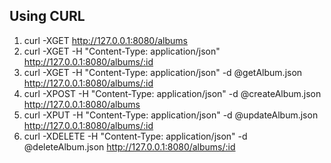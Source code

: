 ## Using CURL
1. curl -XGET http://127.0.0.1:8080/albums
1. curl -XGET -H "Content-Type: application/json" http://127.0.0.1:8080/albums/:id
1. curl -XGET -H "Content-Type: application/json" -d @getAlbum.json http://127.0.0.1:8080/albums/:id
1. curl -XPOST -H "Content-Type: application/json" -d @createAlbum.json http://127.0.0.1:8080/albums
1. curl -XPUT -H "Content-Type: application/json" -d @updateAlbum.json http://127.0.0.1:8080/albums/:id
1. curl -XDELETE -H "Content-Type: application/json" -d @deleteAlbum.json http://127.0.0.1:8080/albums/:id
